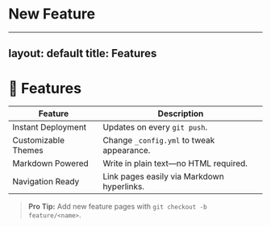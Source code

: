 # New Feature

---
layout: default
title: Features
---
# 🚩 Features

| Feature               | Description                                   |
|-----------------------|-----------------------------------------------|
| Instant Deployment    | Updates on every `git push`.                  |
| Customizable Themes   | Change `_config.yml` to tweak appearance.     |
| Markdown Powered      | Write in plain text—no HTML required.         |
| Navigation Ready      | Link pages easily via Markdown hyperlinks.    |

> **Pro Tip:** Add new feature pages with `git checkout -b feature/<name>`.

